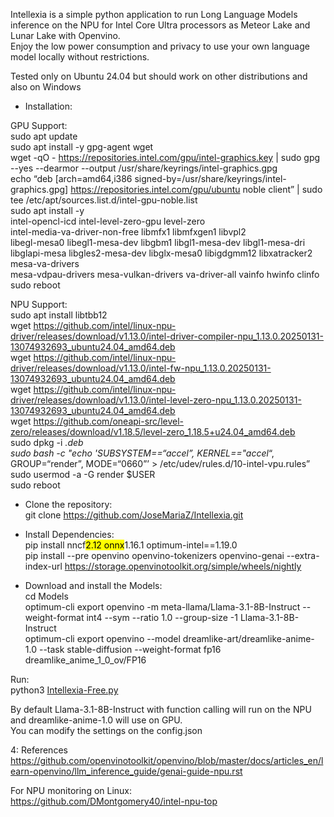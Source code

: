 <p class="has-line-data" data-line-start="0" data-line-end="2">Intellexia is a simple python application to run Long Language Models inference on the NPU for Intel Core Ultra processors as Meteor Lake and Lunar Lake with Openvino.<br>
Enjoy the low power consumption and privacy to use your own language model locally without restrictions.</p>
<p class="has-line-data" data-line-start="3" data-line-end="4">Tested only on Ubuntu 24.04 but should work on other distributions and also on Windows</p>
<ul>
<li class="has-line-data" data-line-start="5" data-line-end="7">Installation:</li>
</ul>
<p class="has-line-data" data-line-start="7" data-line-end="19">GPU Support:<br>
sudo apt update<br>
sudo apt install -y gpg-agent wget<br>
wget -qO - <a href="https://repositories.intel.com/gpu/intel-graphics.key">https://repositories.intel.com/gpu/intel-graphics.key</a> | sudo gpg --yes --dearmor --output /usr/share/keyrings/intel-graphics.gpg<br>
echo “deb [arch=amd64,i386 signed-by=/usr/share/keyrings/intel-graphics.gpg] <a href="https://repositories.intel.com/gpu/ubuntu">https://repositories.intel.com/gpu/ubuntu</a> noble client” | sudo tee /etc/apt/sources.list.d/intel-gpu-noble.list<br>
sudo apt install -y <br>
intel-opencl-icd intel-level-zero-gpu level-zero <br>
intel-media-va-driver-non-free libmfx1 libmfxgen1 libvpl2 <br>
libegl-mesa0 libegl1-mesa-dev libgbm1 libgl1-mesa-dev libgl1-mesa-dri <br>
libglapi-mesa libgles2-mesa-dev libglx-mesa0 libigdgmm12 libxatracker2 mesa-va-drivers <br>
mesa-vdpau-drivers mesa-vulkan-drivers va-driver-all vainfo hwinfo clinfo<br>
sudo reboot</p>
<p class="has-line-data" data-line-start="20" data-line-end="30">NPU Support:<br>
sudo apt install libtbb12<br>
wget <a href="https://github.com/intel/linux-npu-driver/releases/download/v1.13.0/intel-driver-compiler-npu_1.13.0.20250131-13074932693_ubuntu24.04_amd64.deb">https://github.com/intel/linux-npu-driver/releases/download/v1.13.0/intel-driver-compiler-npu_1.13.0.20250131-13074932693_ubuntu24.04_amd64.deb</a><br>
wget <a href="https://github.com/intel/linux-npu-driver/releases/download/v1.13.0/intel-fw-npu_1.13.0.20250131-13074932693_ubuntu24.04_amd64.deb">https://github.com/intel/linux-npu-driver/releases/download/v1.13.0/intel-fw-npu_1.13.0.20250131-13074932693_ubuntu24.04_amd64.deb</a><br>
wget <a href="https://github.com/intel/linux-npu-driver/releases/download/v1.13.0/intel-level-zero-npu_1.13.0.20250131-13074932693_ubuntu24.04_amd64.deb">https://github.com/intel/linux-npu-driver/releases/download/v1.13.0/intel-level-zero-npu_1.13.0.20250131-13074932693_ubuntu24.04_amd64.deb</a><br>
wget <a href="https://github.com/oneapi-src/level-zero/releases/download/v1.18.5/level-zero_1.18.5+u24.04_amd64.deb">https://github.com/oneapi-src/level-zero/releases/download/v1.18.5/level-zero_1.18.5+u24.04_amd64.deb</a><br>
sudo dpkg -i <em>.deb<br>
sudo bash -c &quot;echo 'SUBSYSTEM==“accel”, KERNEL==&quot;accel</em>“, GROUP=“render”, MODE=“0660”’ &gt; /etc/udev/rules.d/10-intel-vpu.rules”<br>
sudo usermod -a -G render $USER<br>
sudo reboot</p>
<ul>
<li class="has-line-data" data-line-start="31" data-line-end="34">
<p class="has-line-data" data-line-start="31" data-line-end="33">Clone the repository:<br>
git clone <a href="https://github.com/JoseMariaZ/Intellexia.git">https://github.com/JoseMariaZ/Intellexia.git</a></p>
</li>
<li class="has-line-data" data-line-start="34" data-line-end="38">
<p class="has-line-data" data-line-start="34" data-line-end="37">Install Dependencies:<br>
pip install nncf<mark>2.12 onnx</mark>1.16.1 optimum-intel==1.19.0<br>
pip install --pre openvino openvino-tokenizers openvino-genai --extra-index-url <a href="https://storage.openvinotoolkit.org/simple/wheels/nightly">https://storage.openvinotoolkit.org/simple/wheels/nightly</a></p>
</li>
<li class="has-line-data" data-line-start="38" data-line-end="43">
<p class="has-line-data" data-line-start="38" data-line-end="42">Download and install the Models:<br>
cd Models<br>
optimum-cli export openvino -m meta-llama/Llama-3.1-8B-Instruct --weight-format int4 --sym --ratio 1.0 --group-size -1 Llama-3.1-8B-Instruct<br>
optimum-cli export openvino --model dreamlike-art/dreamlike-anime-1.0 --task stable-diffusion --weight-format fp16 dreamlike_anime_1_0_ov/FP16</p>
</li>
</ul>
<p class="has-line-data" data-line-start="43" data-line-end="45">Run:<br>
python3 <a href="http://Intellexia-Free.py">Intellexia-Free.py</a></p>
<p class="has-line-data" data-line-start="46" data-line-end="48">By default Llama-3.1-8B-Instruct with function calling will run on the NPU and dreamlike-anime-1.0 will use on GPU.<br>
You can modify the settings on the config.json</p>
<p class="has-line-data" data-line-start="49" data-line-end="51">4: References<br>
<a href="https://github.com/openvinotoolkit/openvino/blob/master/docs/articles_en/learn-openvino/llm_inference_guide/genai-guide-npu.rst">https://github.com/openvinotoolkit/openvino/blob/master/docs/articles_en/learn-openvino/llm_inference_guide/genai-guide-npu.rst</a></p>
<p class="has-line-data" data-line-start="52" data-line-end="54">For NPU monitoring on Linux:<br>
<a href="https://github.com/DMontgomery40/intel-npu-top">https://github.com/DMontgomery40/intel-npu-top</a></p>
